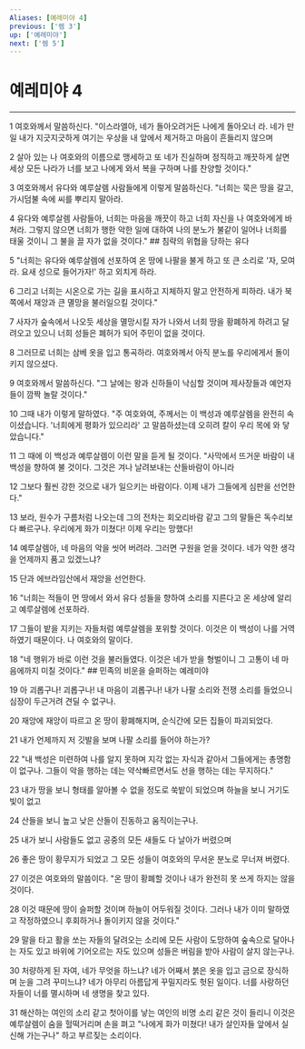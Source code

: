 ```yaml
---
Aliases: [예레미야 4]
previous: ['렘 3']
up: ['예레미야']
next: ['렘 5']
---
```

# 예레미야 4

***


1 여호와께서 말씀하신다. "이스라엘아, 네가 돌아오려거든 나에게 돌아오너 라. 네가 만일 내가 지긋지긋하게 여기는 우상을 내 앞에서 제거하고 마음이 흔들리지 않으며 

2 살아 있는 나 여호와의 이름으로 맹세하고 또 네가 진실하며 정직하고 깨끗하게 살면 세상 모든 나라가 너를 보고 나에게 와서 복을 구하며 나를 찬양할 것이다." 

3 여호와께서 유다와 예루살렘 사람들에게 이렇게 말씀하신다. "너희는 묵은 땅을 갈고, 가시덤불 속에 씨를 뿌리지 말아라. 

4 유다와 예루살렘 사람들아, 너희는 마음을 깨끗이 하고 너희 자신을 나 여호와에게 바쳐라. 그렇지 않으면 너희가 행한 악한 일에 대하여 나의 분노가 불같이 일어나 너희를 태울 것이니 그 불을 끌 자가 없을 것이다." ## 침략의 위협을 당하는 유다 

5 "너희는 유다와 예루살렘에 선포하여 온 땅에 나팔을 불게 하고 또 큰 소리로 '자, 모여라. 요새 성으로 들어가자!' 하고 외치게 하라. 

6 그리고 너희는 시온으로 가는 길을 표시하고 지체하지 말고 안전하게 피하라. 내가 북쪽에서 재앙과 큰 멸망을 불러일으킬 것이다." 

7 사자가 숲속에서 나오듯 세상을 멸망시킬 자가 나와서 너희 땅을 황폐하게 하려고 달려오고 있으니 너희 성들은 폐허가 되어 주민이 없을 것이다. 

8 그러므로 너희는 삼베 옷을 입고 통곡하라. 여호와께서 아직 분노를 우리에게서 돌이키지 않으셨다. 

9 여호와께서 말씀하신다. "그 날에는 왕과 신하들이 낙심할 것이며 제사장들과 예언자들이 깜짝 놀랄 것이다." 

10 그때 내가 이렇게 말하였다. "주 여호와여, 주께서는 이 백성과 예루살렘을 완전히 속이셨습니다. '너희에게 평화가 있으리라' 고 말씀하셨는데 오히려 칼이 우리 목에 와 닿았습니다." 

11 그 때에 이 백성과 예루살렘이 이런 말을 듣게 될 것이다. "사막에서 뜨거운 바람이 내 백성을 향하여 불 것이다. 그것은 겨나 날려보내는 산들바람이 아니라 

12 그보다 훨씬 강한 것으로 내가 일으키는 바람이다. 이제 내가 그들에게 심판을 선언한다." 

13 보라, 원수가 구름처럼 나오는데 그의 전차는 회오리바람 같고 그의 말들은 독수리보다 빠르구나. 우리에게 화가 미쳤다! 이제 우리는 망했다! 

14 예루살렘아, 네 마음의 악을 씻어 버려라. 그러면 구원을 얻을 것이다. 네가 악한 생각을 언제까지 품고 있겠느냐? 

15 단과 에브라임산에서 재앙을 선언한다. 

16 "너희는 적들이 먼 땅에서 와서 유다 성들을 향하여 소리를 지른다고 온 세상에 알리고 예루살렘에 선포하라. 

17 그들이 밭을 지키는 자들처럼 예루살렘을 포위할 것이다. 이것은 이 백성이 나를 거역하였기 때문이다. 나 여호와의 말이다. 

18 "네 행위가 바로 이런 것을 불러들였다. 이것은 네가 받을 형벌이니 그 고통이 네 마음에까지 미칠 것이다." ## 민족의 비운을 슬퍼하는 예레미야 

19 아 괴롭구나! 괴롭구나! 내 마음이 괴롭구나! 내가 나팔 소리와 전쟁 소리를 들었으니 심장이 두근거려 견딜 수 없구나. 

20 재앙에 재앙이 따르고 온 땅이 황폐해지며, 순식간에 모든 집들이 파괴되었다. 

21 내가 언제까지 저 깃발을 보며 나팔 소리를 들어야 하는가? 

22 "내 백성은 미련하여 나를 알지 못하며 지각 없는 자식과 같아서 그들에게는 총명함이 없구나. 그들이 악을 행하는 데는 약삭빠르면서도 선을 행하는 데는 무지하다." 

23 내가 땅을 보니 형태를 알아볼 수 없을 정도로 쑥밭이 되었으며 하늘을 보니 거기도 빛이 없고 

24 산들을 보니 높고 낮은 산들이 진동하고 움직이는구나. 

25 내가 보니 사람들도 없고 공중의 모든 새들도 다 날아가 버렸으며 

26 좋은 땅이 황무지가 되었고 그 모든 성들이 여호와의 무서운 분노로 무너져 버렸다. 

27 이것은 여호와의 말씀이다. "온 땅이 황폐할 것이나 내가 완전히 못 쓰게 하지는 않을 것이다. 

28 이것 때문에 땅이 슬퍼할 것이며 하늘이 어두워질 것이다. 그러나 내가 이미 말하였고 작정하였으니 후회하거나 돌이키지 않을 것이다." 

29 말을 타고 활을 쏘는 자들의 달려오는 소리에 모든 사람이 도망하여 숲속으로 달아나는 자도 있고 바위에 기어오르는 자도 있으며 성들은 버림을 받아 사람이 살지 않는구나. 

30 처량하게 된 자여, 네가 무엇을 하느냐? 네가 어째서 붉은 옷을 입고 금으로 장식하며 눈을 그려 꾸미느냐? 네가 아무리 아름답게 꾸밀지라도 헛된 일이다. 너를 사랑하던 자들이 너를 멸시하며 네 생명을 찾고 있다. 

31 해산하는 여인의 소리 같고 첫아이를 낳는 여인의 비명 소리 같은 것이 들리니 이것은 예루살렘이 숨을 헐떡거리며 손을 펴고 "나에게 화가 미쳤다! 내가 살인자들 앞에서 실신해 가는구나" 하고 부르짖는 소리이다.
